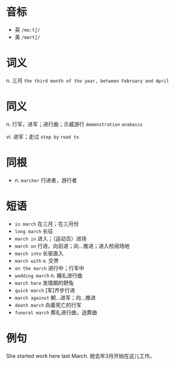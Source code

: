 # 音标

- 英 `/mɑːtʃ/`
- 美 `/mɑrtʃ/`

# 词义

n. 三月
`the third month of the year, between February and April`

# 同义

n. 行军，进军；进行曲；示威游行
`demonstration` `anabasis`

vi. 进军；走过
`step by` `road to`

# 同根

- n. `marcher` 行进者，游行者

# 短语

- `in march` 在三月；在三月份
- `long march` 长征
- `march in` 进入；（运动员）进场
- `march on` 行进，向前进；向…推进；进入检阅场地
- `march into` 长驱直入
- `march with` v. 交界
- `on the march` 进行中；行军中
- `wedding march` n. 婚礼进行曲
- `march hare` 发情期的野兔
- `quick march` [军]齐步行进
- `march against` 朝…进军；向…推进
- `death march` 向着死亡的行军
- `funeral march` 葬礼进行曲，送葬曲

# 例句

She started work here last March.
她去年3月开始在这儿工作。


